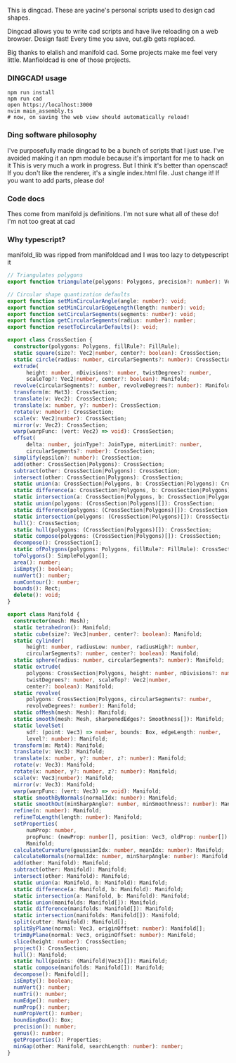 This is dingcad. These are yacine's personal scripts used to design cad shapes.

Dingcad allows you to write cad scripts and have live reloading on a web browser. Design fast! Every time you save, out.glb gets replaced.

Big thanks to elalish and manifold cad. Some projects make me feel very little. Manfioldcad is one of those projects.

### DINGCAD! usage

```
npm run install
npm run cad
open https://localhost:3000
nvim main_assembly.ts
# now, on saving the web view should automatically reload!
```

### Ding software philosophy

I've purposefully made dingcad to be a bunch of scripts that I just use.
I've avoided making it an npm module because it's important for me to hack on it
This is very much a work in progress. But I think it's better than openscad!
If you don't like the renderer, it's a single index.html file. Just change it!
If you want to add parts, please do!

### Code docs

Thes come from manifold js definitions. I'm not sure what all of these do! I'm not too great at cad

### Why typescript?

manifold_lib was ripped from manifoldcad and I was too lazy to detypescript it

```ts
// Triangulates polygons
export function triangulate(polygons: Polygons, precision?: number): Vec3[];

// Circular shape quantization defaults
export function setMinCircularAngle(angle: number): void;
export function setMinCircularEdgeLength(length: number): void;
export function setCircularSegments(segments: number): void;
export function getCircularSegments(radius: number): number;
export function resetToCircularDefaults(): void;

export class CrossSection {
  constructor(polygons: Polygons, fillRule?: FillRule);
  static square(size?: Vec2|number, center?: boolean): CrossSection;
  static circle(radius: number, circularSegments?: number): CrossSection;
  extrude(
      height: number, nDivisions?: number, twistDegrees?: number,
      scaleTop?: Vec2|number, center?: boolean): Manifold;
  revolve(circularSegments?: number, revolveDegrees?: number): Manifold;
  transform(m: Mat3): CrossSection;
  translate(v: Vec2): CrossSection;
  translate(x: number, y?: number): CrossSection;
  rotate(v: number): CrossSection;
  scale(v: Vec2|number): CrossSection;
  mirror(v: Vec2): CrossSection;
  warp(warpFunc: (vert: Vec2) => void): CrossSection;
  offset(
      delta: number, joinType?: JoinType, miterLimit?: number,
      circularSegments?: number): CrossSection;
  simplify(epsilon?: number): CrossSection;
  add(other: CrossSection|Polygons): CrossSection;
  subtract(other: CrossSection|Polygons): CrossSection;
  intersect(other: CrossSection|Polygons): CrossSection;
  static union(a: CrossSection|Polygons, b: CrossSection|Polygons): CrossSection;
  static difference(a: CrossSection|Polygons, b: CrossSection|Polygons): CrossSection;
  static intersection(a: CrossSection|Polygons, b: CrossSection|Polygons): CrossSection;
  static union(polygons: (CrossSection|Polygons)[]): CrossSection;
  static difference(polygons: (CrossSection|Polygons)[]): CrossSection;
  static intersection(polygons: (CrossSection|Polygons)[]): CrossSection;
  hull(): CrossSection;
  static hull(polygons: (CrossSection|Polygons)[]): CrossSection;
  static compose(polygons: (CrossSection|Polygons)[]): CrossSection;
  decompose(): CrossSection[];
  static ofPolygons(polygons: Polygons, fillRule?: FillRule): CrossSection;
  toPolygons(): SimplePolygon[];
  area(): number;
  isEmpty(): boolean;
  numVert(): number;
  numContour(): number;
  bounds(): Rect;
  delete(): void;
}

export class Manifold {
  constructor(mesh: Mesh);
  static tetrahedron(): Manifold;
  static cube(size?: Vec3|number, center?: boolean): Manifold;
  static cylinder(
      height: number, radiusLow: number, radiusHigh?: number,
      circularSegments?: number, center?: boolean): Manifold;
  static sphere(radius: number, circularSegments?: number): Manifold;
  static extrude(
      polygons: CrossSection|Polygons, height: number, nDivisions?: number,
      twistDegrees?: number, scaleTop?: Vec2|number,
      center?: boolean): Manifold;
  static revolve(
      polygons: CrossSection|Polygons, circularSegments?: number,
      revolveDegrees?: number): Manifold;
  static ofMesh(mesh: Mesh): Manifold;
  static smooth(mesh: Mesh, sharpenedEdges?: Smoothness[]): Manifold;
  static levelSet(
      sdf: (point: Vec3) => number, bounds: Box, edgeLength: number,
      level?: number): Manifold;
  transform(m: Mat4): Manifold;
  translate(v: Vec3): Manifold;
  translate(x: number, y?: number, z?: number): Manifold;
  rotate(v: Vec3): Manifold;
  rotate(x: number, y?: number, z?: number): Manifold;
  scale(v: Vec3|number): Manifold;
  mirror(v: Vec3): Manifold;
  warp(warpFunc: (vert: Vec3) => void): Manifold;
  static smoothByNormals(normalIdx: number): Manifold;
  static smoothOut(minSharpAngle?: number, minSmoothness?: number): Manifold;
  refine(n: number): Manifold;
  refineToLength(length: number): Manifold;
  setProperties(
      numProp: number,
      propFunc: (newProp: number[], position: Vec3, oldProp: number[]) => void):
      Manifold;
  calculateCurvature(gaussianIdx: number, meanIdx: number): Manifold;
  calculateNormals(normalIdx: number, minSharpAngle: number): Manifold;
  add(other: Manifold): Manifold;
  subtract(other: Manifold): Manifold;
  intersect(other: Manifold): Manifold;
  static union(a: Manifold, b: Manifold): Manifold;
  static difference(a: Manifold, b: Manifold): Manifold;
  static intersection(a: Manifold, b: Manifold): Manifold;
  static union(manifolds: Manifold[]): Manifold;
  static difference(manifolds: Manifold[]): Manifold;
  static intersection(manifolds: Manifold[]): Manifold;
  split(cutter: Manifold): Manifold[];
  splitByPlane(normal: Vec3, originOffset: number): Manifold[];
  trimByPlane(normal: Vec3, originOffset: number): Manifold;
  slice(height: number): CrossSection;
  project(): CrossSection;
  hull(): Manifold;
  static hull(points: (Manifold|Vec3)[]): Manifold;
  static compose(manifolds: Manifold[]): Manifold;
  decompose(): Manifold[];
  isEmpty(): boolean;
  numVert(): number;
  numTri(): number;
  numEdge(): number;
  numProp(): number;
  numPropVert(): number;
  boundingBox(): Box;
  precision(): number;
  genus(): number;
  getProperties(): Properties;
  minGap(other: Manifold, searchLength: number): number;
}

```

